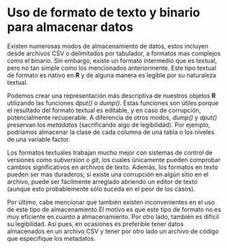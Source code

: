 # Uso de formato de texto y binario para almacenar datos

Existen numerosas modos de almacenamiento de datos, estos incluyen desde archivos CSV o delimitados por tabulador, a formatos mas complejos como el binario. Sin embargo, existe un formato intermedio que es textual, pero no tan simple como los mencionados anteriormente. Este tipo textual de formato es nativo en __R__ y de alguna manera es legible por su naturaleza textual.

Podemos crear una representación más descriptiva de nuestros objetos __R__ utilizando las funciones _dput()_ o _dump()_. Estas funciones son útiles porque el resultado del formato textual es editable, y en caso de corrupción, potencialmente recuperable. A diferencia de otros modos, _dump()_ y _dput()_ preservan los _metadatos_ (sacrificando algo de legibilidad). Por ejemplo, podríamos almacenar la clase de cada columna de una tabla o los niveles de una variable factor.

Los formatos textuales trabajan mucho mejor con sistemas de control de versiones como _subversion_ o _git_, los cuales únicamente pueden comprobar cambios significativos en archivos de texto. Además, los formatos en texto pueden ser mas duraderos; si existe una corrupción en algún sitio en el archivo, puede ser fácilmente arreglado abriendo un editor de texto (aunque esto probablemente sólo suceda en el peor de los casos).

Por último, cabe mencionar que también existen inconvenientes en el uso de este tipo de almacenamiento.El motivo es que este tipo de formato no es muy eficiente en cuanto a almacenamiento. Por otro lado, también es difícil su legibilidad. Así pues, en ocasiones es preferible tener datos almacenados en un archivo CSV y tener por otro lado un archivo de código que especifique los metadatos.

